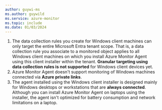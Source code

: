 ```yaml
---
author: guywi-ms
ms.author: guywild
ms.service: azure-monitor
ms.topic: include
ms.date: 01/03/2024
---
```


1. The data collection rules you create for Windows client machines can only target the entire Microsoft Entra tenant scope. That is, a data collection rule you associate to a monitored object applies to all Windows client machines on which you install Azure Monitor Agent using this client installer within the tenant. **Granular targeting using data collection rules is not supported** for Windows client devices yet.
1. Azure Monitor Agent doesn't support monitoring of Windows machines connected via **Azure private links**. 
1. The agent installed using the Windows client installer is designed mainly for Windows desktops or workstations that are **always connected**. Although you can install Azure Monitor Agent on laptops using the installer, the agent isn't optimized for battery consumption and network limitations on a laptop.